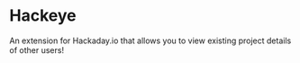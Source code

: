 # Hackeye
An extension for Hackaday.io that allows you to view existing project details of other users!
